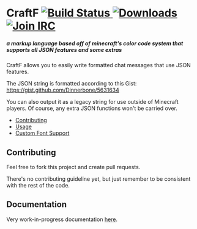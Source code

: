 CraftF [ ![Build Status][build-badge] ][build] [ ![Downloads][dl-badge] ][dl] [ ![Join IRC][irc-badge] ][irc]
======
##### a markup language based off of minecraft's color code system that supports all JSON features and some extras

CraftF allows you to easily write formatted chat messages that use JSON features.

The JSON string is formatted according to this Gist: <https://gist.github.com/Dinnerbone/5631634>

You can also output it as a legacy string for use outside of Minecraft players.
Of course, any extra JSON functions won't be carried over.

 - [Contributing](#contributing)
 - [Usage](#usage)
 - [Custom Font Support](#custom-font-support)

Contributing
---

Feel free to fork this project and create pull requests.

There's no contributing guideline yet, but just remember to be consistent with the rest of the code.

Documentation
---

Very work-in-progress documentation [here](docs/spec.md).

[build-badge]: https://img.shields.io/travis/hyperfresh/craftf.svg?style=flat-square

[build]: https://travis-ci.org/hyperfresh/craftf

[dl-badge]: https://img.shields.io/github/downloads/hyperfresh/craftf/latest/total.svg?style=flat-square

[dl]: https://github.com/hyperfresh/craftf/releases/latest

[irc-badge]: https://img.shields.io/badge/irc-join%20chat-brightgreen.svg?style=flat-square

[irc]: https://webchat.esper.net/?channels=hyperfresh
